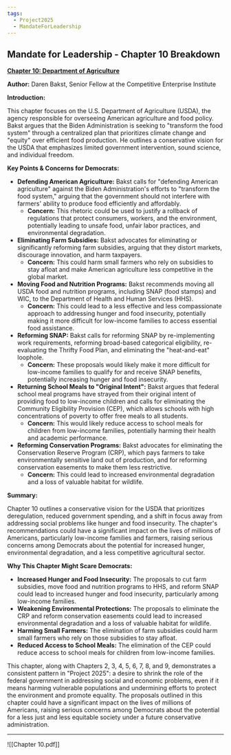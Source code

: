 ```yaml
---
tags:
  - Project2025
  - MandateForLeadership
---
```

## Mandate for Leadership - Chapter 10 Breakdown

**[Chapter 10: Department of Agriculture](../../documents/project_2025_chapters/chapter_10.pdf)**

**Author:** Daren Bakst, Senior Fellow at the Competitive Enterprise Institute

**Introduction:**

This chapter focuses on the U.S. Department of Agriculture (USDA), the agency responsible for overseeing American agriculture and food policy. Bakst argues that the Biden Administration is seeking to "transform the food system" through a centralized plan that prioritizes climate change and "equity" over efficient food production. He outlines a conservative vision for the USDA that emphasizes limited government intervention, sound science, and individual freedom.

**Key Points & Concerns for Democrats:**

* **Defending American Agriculture:** Bakst calls for "defending American agriculture" against the Biden Administration's efforts to "transform the food system," arguing that the government should not interfere with farmers' ability to produce food efficiently and affordably.
    * **Concern:** This rhetoric could be used to justify a rollback of regulations that protect consumers, workers, and the environment, potentially leading to unsafe food, unfair labor practices, and environmental degradation.
* **Eliminating Farm Subsidies:** Bakst advocates for eliminating or significantly reforming farm subsidies, arguing that they distort markets, discourage innovation, and harm taxpayers.
    * **Concern:** This could harm small farmers who rely on subsidies to stay afloat and make American agriculture less competitive in the global market.
* **Moving Food and Nutrition Programs:** Bakst recommends moving all USDA food and nutrition programs, including SNAP (food stamps) and WIC, to the Department of Health and Human Services (HHS).
    * **Concern:** This could lead to a less effective and less compassionate approach to addressing hunger and food insecurity, potentially making it more difficult for low-income families to access essential food assistance.
* **Reforming SNAP:** Bakst calls for reforming SNAP by re-implementing work requirements, reforming broad-based categorical eligibility, re-evaluating the Thrifty Food Plan, and eliminating the "heat-and-eat" loophole.
    * **Concern:** These proposals would likely make it more difficult for low-income families to qualify for and receive SNAP benefits, potentially increasing hunger and food insecurity.
* **Returning School Meals to "Original Intent":** Bakst argues that federal school meal programs have strayed from their original intent of providing food to low-income children and calls for eliminating the Community Eligibility Provision (CEP), which allows schools with high concentrations of poverty to offer free meals to all students.
    * **Concern:** This would likely reduce access to school meals for children from low-income families, potentially harming their health and academic performance.
* **Reforming Conservation Programs:** Bakst advocates for eliminating the Conservation Reserve Program (CRP), which pays farmers to take environmentally sensitive land out of production, and for reforming conservation easements to make them less restrictive.
    * **Concern:** This could lead to increased environmental degradation and a loss of valuable habitat for wildlife.

**Summary:**

Chapter 10 outlines a conservative vision for the USDA that prioritizes deregulation, reduced government spending, and a shift in focus away from addressing social problems like hunger and food insecurity. The chapter's recommendations could have a significant impact on the lives of millions of Americans, particularly low-income families and farmers, raising serious concerns among Democrats about the potential for increased hunger, environmental degradation, and a less competitive agricultural sector.

**Why This Chapter Might Scare Democrats:**

* **Increased Hunger and Food Insecurity:** The proposals to cut farm subsidies, move food and nutrition programs to HHS, and reform SNAP could lead to increased hunger and food insecurity, particularly among low-income families.
* **Weakening Environmental Protections:** The proposals to eliminate the CRP and reform conservation easements could lead to increased environmental degradation and a loss of valuable habitat for wildlife.
* **Harming Small Farmers:** The elimination of farm subsidies could harm small farmers who rely on those subsidies to stay afloat.
* **Reduced Access to School Meals:** The elimination of the CEP could reduce access to school meals for children from low-income families.

This chapter, along with Chapters 2, 3, 4, 5, 6, 7, 8, and 9, demonstrates a consistent pattern in "Project 2025": a desire to shrink the role of the federal government in addressing social and economic problems, even if it means harming vulnerable populations and undermining efforts to protect the environment and promote equality. The proposals outlined in this chapter could have a significant impact on the lives of millions of Americans, raising serious concerns among Democrats about the potential for a less just and less equitable society under a future conservative administration. 

----

![[Chapter 10.pdf]]